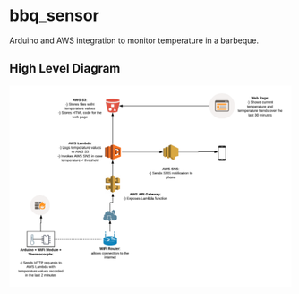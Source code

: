 # bbq_sensor
Arduino and AWS integration to monitor temperature in a barbeque.

## High Level Diagram
![High Level Diagram](Solution-schema.png)
